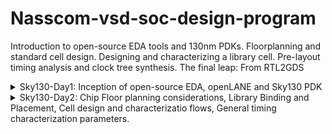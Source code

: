 # Nasscom-vsd-soc-design-program
Introduction to open-source EDA tools and 130nm PDKs. Floorplanning and standard cell design. Designing and characterizing a library cell. Pre-layout timing analysis and clock tree synthesis. The final leap: From RTL2GDS 

<details>
  <summary>Sky130-Day1: Inception of open-source EDA, openLANE and Sky130 PDK</summary>
  Commands to invoke the OpenLANE flow and perform synthesis:

```bash
  #Change directory to OpenLANE flow directory
  $cd Desktop/work/tools/openlane_working_dir/openlane

  #Invoke the OpenLANE flow Docker subsystem
  #(Ensure Docker is installed and configured on your system)
  $docker

  #Start the OpenLANE interactive flow
  %./flow.tcl -interactive

  #Load OpenLANE required packages
  %package require openlane 0.9

  #Prepare the design for synthesis
  %prep -design picorv32a

  #Run the synthesis process
  %run_synthesis
```

Screenshots of the operations
![d1_1](https://github.com/user-attachments/assets/7735f6bf-c0dd-4972-b342-163244357eb5)
![d1_2](https://github.com/user-attachments/assets/b13ec707-5916-460a-b98a-1adaa60e1b00)
![d1_3](https://github.com/user-attachments/assets/1c1f3481-1e31-42be-a011-74a17488fbe5)
![d1_4](https://github.com/user-attachments/assets/f968126c-a07c-404e-801a-08583b09ace5)

</details>

<details>
  <summary>Sky130-Day2: Chip Floor planning considerations, Library Binding and Placement, Cell design and characterizatio flows, General timing characterization parameters.</summary>
  1.Run floorplan using openlane and steps to view floorplan  
  Commands to review floorplan layout in Magic  
  
  ![run_fp](https://github.com/user-attachments/assets/9d9326db-f332-48d2-9441-ea1ff53c9ab6)
  ![run_fp2](https://github.com/user-attachments/assets/fb49396e-b79f-451c-8e69-85e5fa8d58cc)  
  
```bash
  #Change directory to path containing generated floorplan def
  $ cd Desktop/work/tools/openlane_working_dir/openlane/designs/picorv32a/runs/27-01_18- 
  04/results/floorplan/

  #Command to load the floorplan def in magic tool
  magic -T home/vsduser/Desktop/work/tools/openlane_working_dir/pdks/sky130A/libs.tech/magic/sky130A.tech lef read ../../tmp/merged.lef def read picorv32a.floorplan.def &
```

  ![fp](https://github.com/user-attachments/assets/fc4c04f1-ff62-4d7e-ab98-1632f4789374)
  ![fp_port_layer_in_config](https://github.com/user-attachments/assets/052d4db7-9083-4d15-b84f-7b48131d0bd4)

 
  2.Congestion aware placement using RePlAce  
  
  ![run_pc](https://github.com/user-attachments/assets/ef81ef61-3a60-403e-91a1-a43851219e3f)
  ![run_pc2](https://github.com/user-attachments/assets/6ab74807-6bf1-47e8-84e3-e136890711cd)  
  
  Commands to run placement using RePlAce:  
  
```bash
  #Change directory to path containing generated placement def
  $ cd Desktop/work/tools/openlane_working_dir/openlane/designs/picorv32a/runs/27-01_18-04/results/placement/

  #Command to load the placement def in magic tool
  magic -T /home/vsduser/Desktop/work/tools/openlane_working_dir/pdks/sky130A/libs.tech/magic/sky130A.tech lef read ../../tmp/merged.lef def read picorv32a.placement.def &
```

![placement](https://github.com/user-attachments/assets/0fea020c-87b5-4f41-8495-8cdd89534a06)
![standard cells  (1)](https://github.com/user-attachments/assets/133263f3-f1e2-42d8-8e16-24bab6115ea8)
![unpaced cells](https://github.com/user-attachments/assets/9a6b365f-9e18-4b1c-ae60-721e5d60dcd0)

</details>
